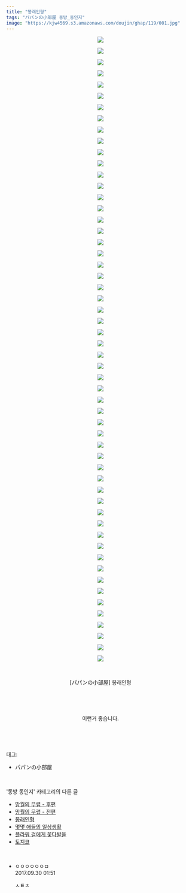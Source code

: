 ```yaml
---
title: "봉래인형"
tags: "パパンの小部屋 동방_동인지"
image: "https://kjw4569.s3.amazonaws.com/doujin/ghap/119/001.jpg"
---
```

<div class="article">
<p style="text-align: center; clear: none; float: none;"><img src="{{ site.imgserver3 }}/ghap/119/001.jpg"/></p>
<p style="text-align: center; clear: none; float: none;"><img src="{{ site.imgserver3 }}/ghap/119/002.jpg"/></p>
<p style="text-align: center; clear: none; float: none;"><img src="{{ site.imgserver3 }}/ghap/119/003.jpg"/></p>
<p style="text-align: center; clear: none; float: none;"><img src="{{ site.imgserver3 }}/ghap/119/004.jpg"/></p>
<p style="text-align: center; clear: none; float: none;"><img src="{{ site.imgserver3 }}/ghap/119/005.jpg"/></p>
<p style="text-align: center; clear: none; float: none;"><img src="{{ site.imgserver3 }}/ghap/119/006.jpg"/></p>
<p style="text-align: center; clear: none; float: none;"><img src="{{ site.imgserver3 }}/ghap/119/007.jpg"/></p>
<p style="text-align: center; clear: none; float: none;"><img src="{{ site.imgserver3 }}/ghap/119/008.jpg"/></p>
<p style="text-align: center; clear: none; float: none;"><img src="{{ site.imgserver3 }}/ghap/119/009.jpg"/></p>
<p style="text-align: center; clear: none; float: none;"><img src="{{ site.imgserver3 }}/ghap/119/010.jpg"/></p>
<p style="text-align: center; clear: none; float: none;"><img src="{{ site.imgserver3 }}/ghap/119/011.jpg"/></p>
<p style="text-align: center; clear: none; float: none;"><img src="{{ site.imgserver3 }}/ghap/119/012.jpg"/></p>
<p style="text-align: center; clear: none; float: none;"><img src="{{ site.imgserver3 }}/ghap/119/013.jpg"/></p>
<p style="text-align: center; clear: none; float: none;"><img src="{{ site.imgserver3 }}/ghap/119/014.jpg"/></p>
<p style="text-align: center; clear: none; float: none;"><img src="{{ site.imgserver3 }}/ghap/119/015.jpg"/></p>
<p style="text-align: center; clear: none; float: none;"><img src="{{ site.imgserver3 }}/ghap/119/016.jpg"/></p>
<p style="text-align: center; clear: none; float: none;"><img src="{{ site.imgserver3 }}/ghap/119/017.jpg"/></p>
<p style="text-align: center; clear: none; float: none;"><img src="{{ site.imgserver3 }}/ghap/119/018.jpg"/></p>
<p style="text-align: center; clear: none; float: none;"><img src="{{ site.imgserver3 }}/ghap/119/019.jpg"/></p>
<p style="text-align: center; clear: none; float: none;"><img src="{{ site.imgserver3 }}/ghap/119/020.jpg"/></p>
<p style="text-align: center; clear: none; float: none;"><img src="{{ site.imgserver3 }}/ghap/119/021.jpg"/></p>
<p style="text-align: center; clear: none; float: none;"><img src="{{ site.imgserver3 }}/ghap/119/022.jpg"/></p>
<p style="text-align: center; clear: none; float: none;"><img src="{{ site.imgserver3 }}/ghap/119/023.jpg"/></p>
<p style="text-align: center; clear: none; float: none;"><img src="{{ site.imgserver3 }}/ghap/119/024.jpg"/></p>
<p style="text-align: center; clear: none; float: none;"><img src="{{ site.imgserver3 }}/ghap/119/025.jpg"/></p>
<p style="text-align: center; clear: none; float: none;"><img src="{{ site.imgserver3 }}/ghap/119/026.jpg"/></p>
<p style="text-align: center; clear: none; float: none;"><img src="{{ site.imgserver3 }}/ghap/119/027.jpg"/></p>
<p style="text-align: center; clear: none; float: none;"><img src="{{ site.imgserver3 }}/ghap/119/028.jpg"/></p>
<p style="text-align: center; clear: none; float: none;"><img src="{{ site.imgserver3 }}/ghap/119/029.jpg"/></p>
<p style="text-align: center; clear: none; float: none;"><img src="{{ site.imgserver3 }}/ghap/119/030.jpg"/></p>
<p style="text-align: center; clear: none; float: none;"><img src="{{ site.imgserver3 }}/ghap/119/031.jpg"/></p>
<p style="text-align: center; clear: none; float: none;"><img src="{{ site.imgserver3 }}/ghap/119/032.jpg"/></p>
<p style="text-align: center; clear: none; float: none;"><img src="{{ site.imgserver3 }}/ghap/119/033.jpg"/></p>
<p style="text-align: center; clear: none; float: none;"><img src="{{ site.imgserver3 }}/ghap/119/034.jpg"/></p>
<p style="text-align: center; clear: none; float: none;"><img src="{{ site.imgserver3 }}/ghap/119/035.jpg"/></p>
<p style="text-align: center; clear: none; float: none;"><img src="{{ site.imgserver3 }}/ghap/119/036.jpg"/></p>
<p style="text-align: center; clear: none; float: none;"><img src="{{ site.imgserver3 }}/ghap/119/037.jpg"/></p>
<p style="text-align: center; clear: none; float: none;"><img src="{{ site.imgserver3 }}/ghap/119/038.jpg"/></p>
<p style="text-align: center; clear: none; float: none;"><img src="{{ site.imgserver3 }}/ghap/119/039.jpg"/></p>
<p style="text-align: center; clear: none; float: none;"><img src="{{ site.imgserver3 }}/ghap/119/040.jpg"/></p>
<p style="text-align: center; clear: none; float: none;"><img src="{{ site.imgserver3 }}/ghap/119/041.jpg"/></p>
<p style="text-align: center; clear: none; float: none;"><img src="{{ site.imgserver3 }}/ghap/119/042.jpg"/></p>
<p style="text-align: center; clear: none; float: none;"><img src="{{ site.imgserver3 }}/ghap/119/043.jpg"/></p>
<p style="text-align: center; clear: none; float: none;"><img src="{{ site.imgserver3 }}/ghap/119/044.jpg"/></p>
<p style="text-align: center; clear: none; float: none;"><img src="{{ site.imgserver3 }}/ghap/119/045.jpg"/></p>
<p style="text-align: center; clear: none; float: none;"><img src="{{ site.imgserver3 }}/ghap/119/046.jpg"/></p>
<p style="text-align: center; clear: none; float: none;"><img src="{{ site.imgserver3 }}/ghap/119/047.jpg"/></p>
<p style="text-align: center; clear: none; float: none;"><img src="{{ site.imgserver3 }}/ghap/119/048.jpg"/></p>
<p style="text-align: center; clear: none; float: none;"><img src="{{ site.imgserver3 }}/ghap/119/049.jpg"/></p>
<p style="text-align: center; clear: none; float: none;"><img src="{{ site.imgserver3 }}/ghap/119/050.jpg"/></p>
<p style="text-align: center; clear: none; float: none;"><img src="{{ site.imgserver3 }}/ghap/119/051.jpg"/></p>
<p style="text-align: center; clear: none; float: none;"><img src="{{ site.imgserver3 }}/ghap/119/052.jpg"/></p>
<p style="text-align: center; clear: none; float: none;"><img src="{{ site.imgserver3 }}/ghap/119/053.jpg"/></p>
<p style="text-align: center; clear: none; float: none;"><img src="{{ site.imgserver3 }}/ghap/119/054.jpg"/></p>
<p style="text-align: center; clear: none; float: none;"><img src="{{ site.imgserver3 }}/ghap/119/055.jpg"/></p>
<p style="text-align: center; clear: none; float: none;"><img src="{{ site.imgserver3 }}/ghap/119/056.jpg"/></p>
<p style="text-align: center; clear: none; float: none;"><br/></p>
<p style="text-align: center; clear: none; float: none;">[パパンの小部屋] 봉래인형</p>
<p style="text-align: center; clear: none; float: none;"><br/></p>
<p style="text-align: center; clear: none; float: none;"><br/></p>
<p style="text-align: center; clear: none; float: none;">이런거 좋습니다.</p>
<p><br/></p>
</div><br/>
<div class="tagTrail">
<p>태그: </p>
<ul>
<li>パパンの小部屋</li>
</ul>
</div><br/>
<div class="another">
<p>'동방 동인지' 카테고리의 다른 글</p>
<ul>
<li><a href="/ghap_122">망월의 무렵 - 후편</a></li>
<li><a href="/ghap_120">망월의 무렵 - 전편</a></li>
<li><a href="/ghap_119">봉래인형</a></li>
<li><a href="/ghap_118">몇몇 애들의 일상생활</a></li>
<li><a href="/ghap_117">플라워 걸에게 꽃다발을</a></li>
<li><a href="/ghap_116">토지코</a></li>
</ul>
</div><br/>
<div class="cb_module cb_fluid">
<div class="cb_wrt cb_profile">
<div class="comment">
<ul>
<li class="cb_thumb_off" id="comment15093350">
<div class="cb_comment_area">
<div class="cb_info_area">
<div class="cb_section">
<span class="cb_nick_name">ㅇㅇㅇㅇㅇㅇㅁ</span>
</div>
<div class="cb_section">
<span class="cb_date">2017.09.30 01:51 </span>
</div>
</div>
<div class="cb_dsc_comment">
<p class="cb_dsc">
											ㅅㅌㅊ
										</p>
</div>
</div></li>
</ul>
</div>
</div><!-- commentList close -->
</div><br/>
